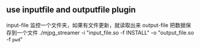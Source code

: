 

## use inputfile and outputfile plugin

input-file 监控一个文件夹，如果有文件更新，就读取出来
output-file 把数据保存到一个文件
	./mjpg_streamer -i "input_file.so -f INSTALL" -o "output_file.so  -f `pwd`"


